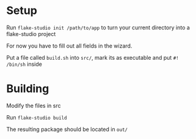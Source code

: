 # Setup
Run `flake-studio init /path/to/app` to turn your current directory into a flake-studio project

For now you have to fill out all fields in the wizard.

Put a file called `build.sh` into `src/`, mark its as executable and put `#! /bin/sh` inside

# Building
Modify the files in src

Run `flake-studio build`

The resulting package should be located in `out/`